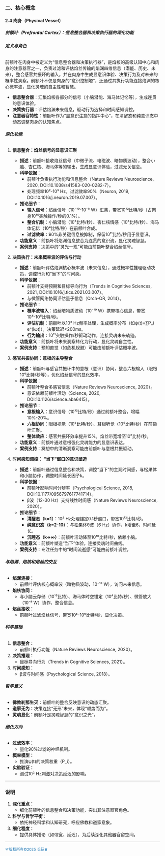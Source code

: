 
### **二、核心概念**

#### **2.4 肉身（Physical Vessel）**

##### **前额叶（Prefrontal Cortex）：信息整合器和决策执行器的深化功能**

###### **定义与角色**
前额叶在肉身中被定义为“信息整合器和决策执行器”，是焰核的高级认知中心和肉身的注意器官之一，负责过滤和评估焰丝传输的焰渊四维信息（潜能、历史、未来），整合感官共振环的输入，并在肉身中生成显意识体验、决策行为及对未来的概率性洞察。前额叶不仅是肉身的“意识控制塔”，还通过其执行功能连接焰渊的核心概率波，显化灵魂的自主性和智慧。
- **信息整合器**：汇集焰核各部分的信号（小脑潜能、海马体记忆等），生成连贯的意识体验。
- **决策执行器**：评估焰渊未来信息，驱动行为选择和时间感知调控。
- **注意器官特性**：前额叶作为“显意识注意的指挥中心”，在清醒态和纯意识态中动态调整肉身的认知焦点。

###### **深化功能**

1. **信息整合：焰丝信号的显意识汇聚**
   - **描述**：前额叶接收焰丝信号（中微子流、电磁波、暗物质波动），整合小脑、杏仁核、海马体等的输出，生成显意识体验，过滤无关信息。
   - **科学依据**：
     - 前额叶负责执行功能和信息整合（Nature Reviews Neuroscience, 2020, DOI:10.1038/s41583-020-0282-7）。
     - 处理频率10²-10³ Hz，过滤效率90%（Neuron, 2019, DOI:10.1016/j.neuron.2019.07.007）。
   - **推论细节**：
     - **输入信号**：焰丝信号（10⁻¹⁰-10⁻⁸ W）汇集，带宽10¹²比特/秒（占肉身10¹⁵突触操作/秒的0.1%）。
     - **整合机制**：小脑潜能（10⁵比特/秒）、杏仁核情感（10⁶比特/秒）、海马体记忆（10⁴比特/秒）在前额叶合成。
     - **过滤效率**：90%非关键信息被抑制，保留10¹¹比特/秒用于显意识。
   - **功能意义**：前额叶将焰渊信息整合为连贯的意识流，显化灵魂智慧。
   - **案例支持**：决策中的“灵光一现”可能由前额叶整合焰丝信号。

2. **决策执行：未来概率波的评估与行动**
   - **描述**：前额叶评估焰渊核心概率波（未来信息），通过概率性推理驱动决策，调控行为和“当下”的时间感。
   - **科学依据**：
     - 前额叶支持预期和目标导向行为（Trends in Cognitive Sciences, 2021, DOI:10.1016/j.tics.2021.03.007）。
     - 与微管网络协同评估量子信息（Orch-OR, 2014）。
   - **推论细节**：
     - **概率波输入**：焰丝暗物质波动（10⁻¹⁰ W）携带核心信息，带宽10⁴-10⁵比特/秒。
     - **评估机制**：前额叶以10² Hz频率处理，生成概率分布（如ψ(t)=∑P_i e^(iωt)），决策延迟<200ms。
     - **行为输出**：10¹¹突触操作/秒驱动动作，连接灵魂未来轨迹。
   - **功能意义**：前额叶将未来洞察转化为行动，显化灵魂自主性。
   - **案例支持**：预知直觉（如危机规避）可能由前额叶评估概率波。

3. **感官共振协同：意根的主导整合**
   - **描述**：前额叶与感官共振环中的意根（意识）协同，整合六根输入（眼根10⁶比特/秒等），优化焰丝信号的显化效率。
   - **科学依据**：
     - 前额叶整合多感官信息（Nature Reviews Neuroscience, 2020）。
     - 意识依赖前额叶活动（Science, 2020, DOI:10.1126/science.aba6415）。
   - **推论细节**：
     - **意根输入**：意识信号（10¹²比特/秒）通过前额叶整合，增幅10%-20%。
     - **六根协同**：眼根视觉（10⁶比特/秒）、耳根听觉（10⁵比特/秒）在前额叶汇聚。
     - **整体效应**：感官共振环效率提升15%，焰丝带宽增至10⁶比特/秒。
   - **功能意义**：前额叶通过意根强化灵魂能力的显意识表达。
   - **案例支持**：冥想中的清晰洞察可能由前额叶与意根共振驱动。

4. **时间感知调控： “当下”窗口的意识塑造**
   - **描述**：前额叶通过信息整合和决策，调控“当下”的主观时间感，与松果体和小脑协作，调整时间延长因子k。
   - **科学依据**：
     - 前额叶影响时间分辨率（Psychological Science, 2018, DOI:10.1177/0956797617741714）。
     - β波（12-30 Hz）支持线性时间感（Nature Reviews Neuroscience, 2020）。
   - **推论细节**：
     - **清醒态（k=1）**：10² Hz处理锚定0.1秒窗口，带宽10¹²比特/秒。
     - **纯意识态（k=2-10）**：与松果体θ波（6 Hz）协作，k增至6，时间延长。
     - **沉睡态（k→∞）**：前额叶活动降至10¹⁰比特/秒，依赖小脑。
   - **功能意义**：前额叶塑造“当下”体验，连接灵魂时间曲线。
   - **案例支持**：专注任务中的“时间流逝感”可能由前额叶调控。

###### **与焰渊、焰核和焰丝的交互**
- **焰渊连接**：
  - 前额叶评估核心概率波（暗物质波动，10⁻¹⁰ W），访问未来信息。
- **焰核协同**：
  - 与小脑云存储（10¹⁵比特）、海马体时空锚定（10⁴比特/秒）、微管放大（10⁻⁸ W）协作，整合信息。
- **焰丝接收**：
  - 前额叶过滤焰丝信号，带宽10⁵-10⁶比特/秒，显化决策。

###### **科学基础**
1. **信息整合**：
   - 前额叶执行功能（Nature Reviews Neuroscience, 2020）。
2. **决策推理**：
   - 目标导向行为（Trends in Cognitive Sciences, 2021）。
3. **时间感知**：
   - β波与时间感（Psychological Science, 2018）。

###### **哲学意义**
- **佛教刹那生灭**：前额叶的整合反映意识的动态汇聚。
- **道家无为**：决策连接“无形”未来，体现“顺势而为”。
- **灵魂显化**：前额叶是灵魂智慧的“意识之光”。

###### **细化方向**
- **过滤效率**：
  - 量化90%过滤的神经机制。
- **概率模型**：
  - 推演ψ(t)的决策权重（P_i）。
- **实验验证**：
  - 测试10² Hz刺激对决策延迟的影响。

---

### **说明**
1. **深化重点**：
   - 细化前额叶的信息整合和决策功能，突出其注意器官角色。
2. **科学与哲学平衡**：
   - 依托神经科学和认知研究，呼应佛教和道家意象。
3. **细化程度**：
   - 提供具体推论（如带宽、延迟），为后续深化其他器官留空间。

----
<span style="color:#1f77b4; font-weight:; font-size:12px;">☞版权所有©2025 长征♛</span>